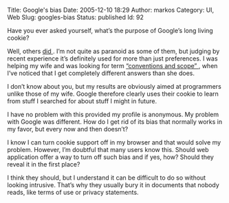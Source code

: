 Title: Google's bias
Date: 2005-12-10 18:29
Author: markos
Category: UI, Web
Slug: googles-bias
Status: published
Id: 92

<html>
 <body>
  <div>
   <p>
    Have you ever asked yourself, what’s the purpose of Google’s long living cookie?
   </p>
   <p>
    Well, others
    <a href="http://www.google.com/search?q=google+cookie">
     did
    </a>
    . I’m not quite as paranoid as some of them, but judging by recent experience it’s definitely used for more than just preferences. I was helping my wife and was looking for term
    <a href="http://www.google.com/search?q=conventions+scope">
     “conventions and scope”
    </a>
    , when I’ve noticed that I get completely different answers than she does.
   </p>
   <p>
    I don’t know about you, but my results are obviously aimed at programmers unlike those of my wife. Google therefore clearly uses their cookie to learn from stuff I searched for about stuff I might in future.
   </p>
   <p>
    I have no problem with this provided my profile is anonymous. My problem with Google was different. How do I get rid of its bias that normally works in my favor, but every now and then doesn’t?
   </p>
   <p>
    I know I can turn cookie support off in my browser and that would solve my problem. However, I’m doubtful that many users know this. Should web application offer a way to turn off such bias and if yes, how? Should they reveal it in the first place?
   </p>
   <p>
    I think they should, but I understand it can be difficult to do so without looking intrusive. That’s why they usually bury it in documents that nobody reads, like terms of use or privacy statements.
   </p>
  </div>
 </body>
</html>